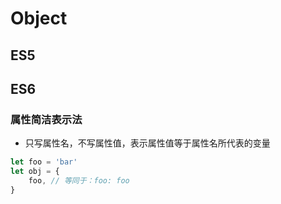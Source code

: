 # Object

## ES5


## ES6
### 属性简洁表示法
- 只写属性名，不写属性值，表示属性值等于属性名所代表的变量
```js
let foo = 'bar'
let obj = {
    foo, // 等同于：foo: foo
}
```

